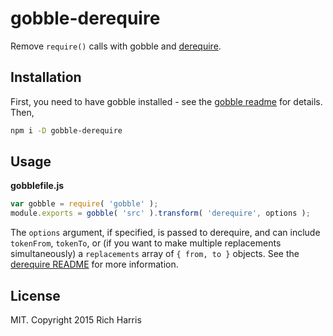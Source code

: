 # gobble-derequire

Remove `require()` calls with gobble and [derequire](https://github.com/calvinmetcalf/derequire).

## Installation

First, you need to have gobble installed - see the [gobble readme](https://github.com/gobblejs/gobble) for details. Then,

```bash
npm i -D gobble-derequire
```

## Usage

**gobblefile.js**

```js
var gobble = require( 'gobble' );
module.exports = gobble( 'src' ).transform( 'derequire', options );
```

The `options` argument, if specified, is passed to derequire, and can include `tokenFrom`, `tokenTo`, or (if you want to make multiple replacements simultaneously) a `replacements` array of `{ from, to }` objects. See the [derequire README](https://github.com/calvinmetcalf/derequire) for more information.


## License

MIT. Copyright 2015 Rich Harris
